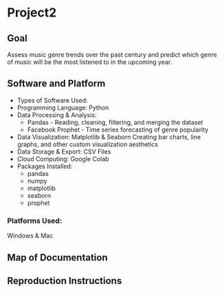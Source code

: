 # Project2
## Goal
Assess music genre trends over the past century and predict which genre of music will be the most listened to in the upcoming year. 
## Software and Platform
- Types of Software Used: 
- Programming Language: Python
- Data Processing & Analysis:
  - Pandas - Reading, cleaning, filtering, and merging the dataset
  - Facebook Prophet - Time series forecasting of genre popularity
- Data Visualization: Matplotlib & Seaborn
Creating bar charts, line graphs, and other custom visualization aesthetics
- Data Storage & Export: CSV Files
- Cloud Computing: Google Colab
- Packages Installed: 
  - pandas
  - numpy
  - matplotlib
  - seaborn
  - prophet 
### Platforms Used: 
Windows & Mac

## Map of Documentation
## Reproduction Instructions
